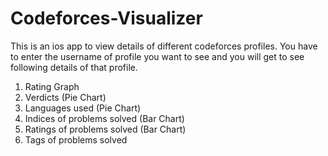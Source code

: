 # Codeforces-Visualizer
This is an ios app to view details of different codeforces profiles. You have to enter the username of profile you want to see and you will get to see following details of that profile.

1. Rating Graph
2. Verdicts (Pie Chart)
3. Languages used (Pie Chart)
4. Indices of problems solved (Bar Chart)
5. Ratings of problems solved (Bar Chart)
6. Tags of problems solved 


